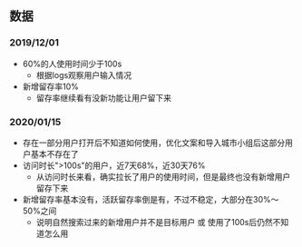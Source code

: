 
## 数据

### 2019/12/01
* 60%的人使用时间少于100s
  * 根据logs观察用户输入情况
* 新增留存率10%
  * 留存率继续看有没新功能让用户留下来

### 2020/01/15
* 存在一部分用户打开后不知道如何使用，优化文案和导入城市小组后这部分用户基本不存在了
* 访问时长">100s"的用户，近7天68%，近30天76%
  * 从访问时长来看，确实拉长了用户的使用时间，但是最终也没有新增用户留存下来
* 新增留存率基本没有，活跃留存率倒是有，不过不稳定，大部分在30%～50%之间
  * 说明自然搜索过来的新增用户并不是目标用户 或 使用了100s后仍然不知道怎么用
